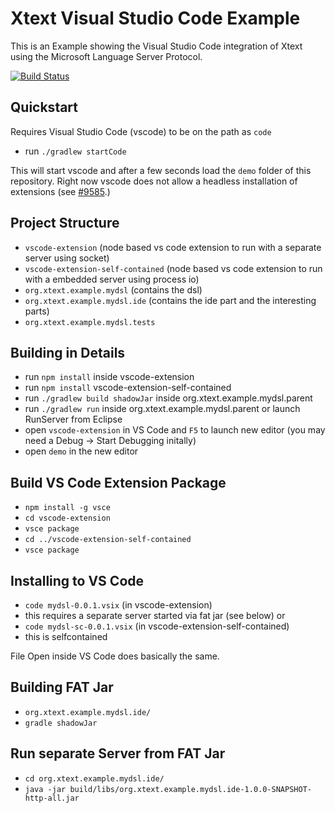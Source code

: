# Xtext Visual Studio Code Example

This is an Example showing the Visual Studio Code integration of Xtext using the Microsoft Language Server Protocol.


[![Build Status](https://travis-ci.org/cdietrich/xtext-languageserver-example.svg?branch=master)](https://travis-ci.org/cdietrich/xtext-languageserver-example)

## Quickstart

Requires Visual Studio Code (vscode) to be on the path as `code`

- run `./gradlew startCode`

This will start vscode and after a few seconds load the `demo` folder of this repository.
Right now vscode does not allow a headless installation of extensions (see [#9585](https://github.com/Microsoft/vscode/issues/9585).)

## Project Structure

- `vscode-extension` (node based vs code extension to run with a separate server using socket)
- `vscode-extension-self-contained` (node based vs code extension to run with a embedded server using process io)
- `org.xtext.example.mydsl` (contains the dsl)
- `org.xtext.example.mydsl.ide` (contains the ide part and the interesting parts)
- `org.xtext.example.mydsl.tests`

## Building in Details

- run `npm install` inside vscode-extension
- run `npm install` vscode-extension-self-contained
- run `./gradlew build shadowJar` inside org.xtext.example.mydsl.parent
- run `./gradlew run` inside org.xtext.example.mydsl.parent or launch RunServer from Eclipse
- open `vscode-extension` in VS Code and `F5` to launch new editor (you may need a Debug -> Start Debugging initally)
- open `demo` in the new editor

## Build VS Code Extension Package

- `npm install -g vsce`
- `cd vscode-extension`
- `vsce package`
- `cd ../vscode-extension-self-contained`
- `vsce package`

## Installing to VS Code

- `code mydsl-0.0.1.vsix` (in vscode-extension)
- this requires a separate server started via fat jar (see below)
or
- `code mydsl-sc-0.0.1.vsix` (in vscode-extension-self-contained)
- this is selfcontained

File Open inside VS Code does basically the same.

## Building FAT Jar

- `org.xtext.example.mydsl.ide/`
- `gradle shadowJar`

## Run separate Server from FAT Jar
- `cd org.xtext.example.mydsl.ide/`
- `java -jar build/libs/org.xtext.example.mydsl.ide-1.0.0-SNAPSHOT-http-all.jar`


